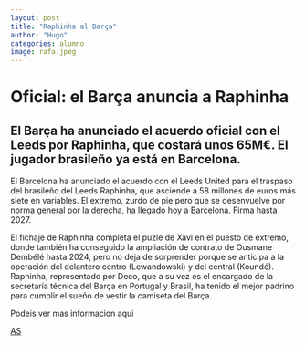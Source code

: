 ```yaml
---
layout: post
title: "Raphinha al Barça"
author: "Hugo"
categories: alumno
image: rafa.jpeg
---
```

# Oficial: el Barça anuncia a Raphinha

## El Barça ha anunciado el acuerdo oficial con el Leeds por Raphinha, que costará unos 65M€. El jugador brasileño ya está en Barcelona.

El Barcelona ha anunciado el acuerdo con el Leeds United para el traspaso del brasileño del Leeds Raphinha, que asciende a 58 millones de euros más siete en variables. El extremo, zurdo de pie pero que se desenvuelve por norma general por la derecha, ha llegado hoy a Barcelona. Firma hasta 2027.

El fichaje de Raphinha completa el puzle de Xavi en el puesto de extremo, donde también ha conseguido la ampliación de contrato de Ousmane Dembélé hasta 2024, pero no deja de sorprender porque se anticipa a la operación del delantero centro (Lewandowski) y del central (Koundé). Raphinha, representado por Deco, que a su vez es el encargado de la secretaría técnica del Barça en Portugal y Brasil, ha tenido el mejor padrino para cumplir el sueño de vestir la camiseta del Barça.

Podeis ver mas informacion aqui


[AS](https://as.com/futbol/primera/raphinha-llega-este-miercoles-a-barcelona-firmara-hasta-2027-n/)